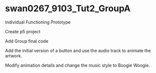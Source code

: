 # swan0267_9103_Tut2_GroupA
Individual Functioning Prototype

Create p5 project

Add Group final code

Add the initial version of a button and use the audio track to animate the artwork.

Modify animation details and change the music style to Boogie Woogie.